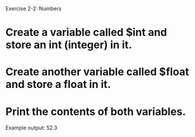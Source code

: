 Exercise 2-2: Numbers

# Create a variable called $int and store an int (integer) in it.
# Create another variable called $float and store a float in it.
# Print the contents of both variables.

Example output:
52.3
